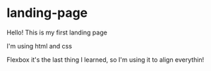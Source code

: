 # landing-page
Hello! This is my first landing page

I'm using html and css

Flexbox it's the last thing I learned, so I'm using it to align everythin!
